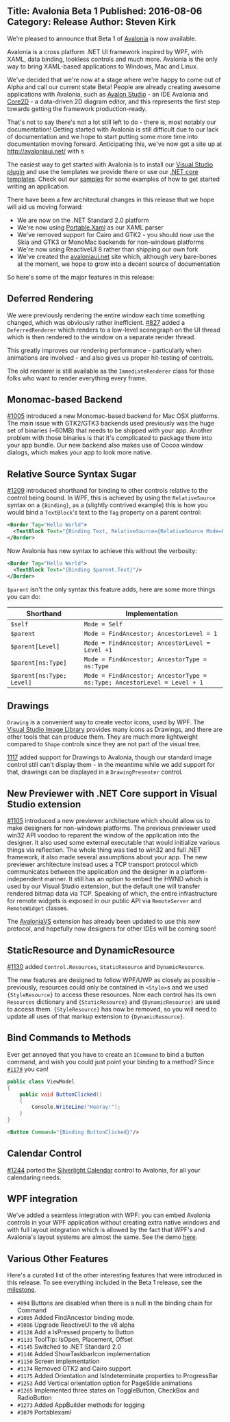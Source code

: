Title: Avalonia Beta 1
Published: 2016-08-06
Category: Release
Author: Steven Kirk
---

We’re pleased to announce that Beta 1 of [Avalonia](https://github.com/AvaloniaUI/Avalonia) is now available.

Avalonia is a cross platform .NET UI framework inspired by WPF, with XAML, data binding, lookless controls and much more. Avalonia is the only way to bring XAML-based applications to Windows, Mac and Linux.

We've decided that we're now at a stage where we're happy to come out of Alpha and call our current state Beta! People are already creating awesome applications with Avalonia, such as [Avalon Studio](https://github.com/VitalElement/AvalonStudio) - an IDE Avalonia and [Core2D](https://github.com/wieslawsoltes/Core2D) - a data-driven 2D diagram editor, and this represents the first step towards getting the framework production-ready.

That's not to say there's not a lot still left to do - there is, most notably our documentation! Getting started with Avalonia is still difficult due to our lack of documentation and we hope to start putting some more time into documentation moving forward. Anticipating this, we've now got a site up at http://avaloniaui.net/  with s

The easiest way to get started with Avalonia is to install our [Visual Studio plugin](https://marketplace.visualstudio.com/items?itemName=AvaloniaTeam.AvaloniaforVisualStudio) and use the templates we provide there or use our [.NET core templates](https://github.com/AvaloniaUI/avalonia-dotnet-templates). Check out our [samples](https://github.com/AvaloniaUI/Avalonia/tree/master/samples) for some examples of how to get started writing an application.

There have been a few architectural changes in this release that we hope will aid us moving forward:

- We are now on the .NET Standard 2.0 platform
- We're now using [Portable.Xaml](https://github.com/cwensley/Portable.Xaml) as our XAML parser
- We've removed support for Cairo and GTK2 - you should now use the Skia and GTK3 or MonoMac backends for non-windows platforms
- We're now using ReactiveUI 8 rather than shipping our own fork
- We've created the [avaloniaui.net](http://avaloniaui.net/) site which, although very bare-bones at the moment, we hope to grow into a decent source of documentation

So here's some of the major features in this release:

## Deferred Rendering

We were previously rendering the entire window each time something changed, which was obviously rather inefficient. [#827](https://github.com/AvaloniaUI/Avalonia/pull/827) added a `DeferredRenderer`  which renders to a low-level scenegraph on the UI thread which is then rendered to the window on a separate render thread.

This greatly improves our rendering performance - particularly when animations are involved - and also gives us proper hit-testing of controls.

The old renderer is still available as the `ImmediateRenderer` class for those folks who want to render everything every frame.

## Monomac-based Backend

[#1005](https://github.com/AvaloniaUI/Avalonia/pull/1005) introduced a new Monomac-based backend for Mac OSX platforms. 
The main issue with GTK2/GTK3 backends used previously was the huge set of binaries (~60MB) that needs to be shipped with your app. Another problem with those binaries is that it's complicated to package them into your app bundle.
Our new backend also makes use of Cocoa window dialogs, which makes your app to look more native.

## Relative Source Syntax Sugar

[#1209](https://github.com/AvaloniaUI/Avalonia/pull/1209) introduced shorthand for binding to other controls relative to the control being bound. In WPF, this is achieved by using the `RelativeSource` syntax on a `{Binding}`, as a (slightly contrived example) this is how you would bind a `TextBlock`'s text to the `Tag` property on a parent control:

```xml
<Border Tag="Hello World">
  <TextBlock Text="{Binding Text, RelativeSource={RelativeSource Mode=FindAncestor, AncestorType={x:Type Border} AncestorLevel=1}}"/>
</Border>
```

Now Avalonia has new syntax to achieve this without the verbosity:

```xml
<Border Tag="Hello World">
  <TextBlock Text="{Binding $parent.Text}"/>
</Border>
```

`$parent` isn't the only syntax this feature adds, here are some more things you can do:


| Shorthand                 | Implementation                           |
| ------------------------- | ---------------------------------------- |
| `$self`                   | `Mode = Self`                            |
| `$parent`                 | `Mode = FindAncestor; AncestorLevel = 1` |
| `$parent[Level]`          | `Mode = FindAncestor; AncestorLevel = Level +1` |
| `$parent[ns:Type]`        | `Mode = FindAncestor; AncestorType = ns:Type` |
| `$parent[ns:Type; Level]` | `Mode = FindAncestor; AncestorType = ns:Type; AncestorLevel = Level + 1` |

## Drawings

`Drawing` is a convenient way to create vector icons, used by WPF. The [Visual Studio Image Library](http://vsicons-msdn.azurewebsites.net/) provides many icons as Drawings, and there are other tools that can produce them. They are much more lightweight compared to `Shape` controls since they are not part of the visual tree. 

[1117](https://github.com/AvaloniaUI/Avalonia/pull/1117) added support for Drawings to Avalonia, though our standard image control still can't display them - in the meantime while we add support for that, drawings can be displayed in a `DrawingPresenter` control.

## New Previewer with .NET Core support in Visual Studio extension

[#1105](https://github.com/AvaloniaUI/Avalonia/pull/1105) introduced a new previewer architecture which should allow us to make designers for non-windows platforms. The previous previewer used win32 API voodoo to reparent the window of the application into the designer. It also used some external executable that would initialize various things via reflection. The whole thing was tied to win32 and full .NET framework, it also made several assumptions about your app. The new previewer architecture instead uses a TCP transport protocol which communicates between the application and the designer in a platform-independent manner. It still has an option to embed the HWND which is used by our Visual Studio extension, but the default one will transfer rendered bitmap data via TCP. Speaking of which, the entire infrastructure for remote widgets is exposed in our public API via `RemoteServer` and `RemoteWidget` classes.

The [AvaloniaVS](https://marketplace.visualstudio.com/items?itemName=AvaloniaTeam.AvaloniaforVisualStudio) extension has already been updated to use this new protocol, and hopefully now designers for other IDEs will be coming soon!

## StaticResource and DynamicResource

[#1130](https://github.com/AvaloniaUI/Avalonia/pull/1130) added `Control.Resources`, `StaticResource` and `DynamicResource`.

The new features are designed to follow WPF/UWP as closely as possible - previously, resources could only be contained in `<Style>`s and we used `{StyleResource}` to access these resources. Now each control has its own `Resources` dictionary and `{StaticResource}` and `{DynamicResource}` are used to access them. `{StyleResource}` has now be removed, so you will need to update all uses of that markup extension to `{DynamicResource}`.

## Bind Commands to Methods

Ever get annoyed that you have to create an `ICommand` to bind a button command, and wish you could just point your binding to a method? Since [`#1179`](https://github.com/AvaloniaUI/Avalonia/pull/1179) you can! 

```csharp
public class ViewModel
{
    public void ButtonClicked()
    {
        Console.WriteLine("Hooray!");
    }
}
```

```xml
<Button Command="{Binding ButtonClicked}"/>
```

## Calendar Control

[#1244](https://github.com/AvaloniaUI/Avalonia/pull/1244) ported the [Silverlight Calendar](https://github.com/MicrosoftArchive/SilverlightToolkit) control to Avalonia, for all your calendaring needs.

## WPF integration

We've added a seamless integration with WPF: you can embed Avalonia controls in your WPF application without creating extra native windows and with full layout integration which is allowed by the fact that WPF's and Avalonia's layout systems are almost the same. See the demo [here](https://www.youtube.com/watch?v=uFKcO3RxN7k).


## Various Other Features

Here's a curated list of the other interesting features that were introduced in this release. To see everything included in the Beta 1 release, see the [milestone](https://github.com/AvaloniaUI/Avalonia/milestone/2).

- `#894` Buttons are disabled when there is a null in the binding chain for Command
- `#1085` Added FindAncestor binding mode. 
- `#1086` Upgrade ReactiveUI to the v8 alpha
- `#1128` Add a IsPressed property to Button 
- `#1133` ToolTip: IsOpen, Placement, Offset
- `#1145` Switched to .NET Standard 2.0 
- `#1146` Added ShowTaskbarIcon implementation
- `#1150` Screen implementation
- `#1174` Removed GTK2 and Cairo support
- `#1175` Added Orientation and IsIndeterminate properties to ProgressBar
- `#1253` Add Vertical orientation option for PageSlide animations
- `#1265` Implemented three states on ToggleButton, CheckBox and RadioButton
- `#1273` Added AppBuilder methods for logging
- `#1079` Portablexaml

